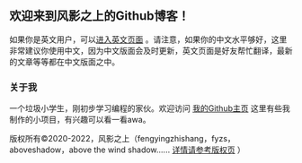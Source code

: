 ## 欢迎来到风影之上的Github博客！

如果你是英文用户，可以[进入英文页面](https://fengyingzhishang.github.io) 。请注意，如果你的中文水平够好，这里非常建议你使用中文，因为中文版面会及时更新，英文页面是好友帮忙翻译，最新的文章等等都在中文版面之中。

### 关于我

一个垃圾小学生，刚初步学习编程的家伙。欢迎访问 [我的Github主页](https://github.com/fengyingzhishang) 这里有些我制作的小项目，有兴趣可以看一看awa。

版权所有©2020-2022，风影之上（fengyingzhishang，fyzs，aboveshadow，above the wind shadow...... [详情请参考版权页](https://fengyingzhishang.github.io/pages/zh/copyrightpage.html) ）
